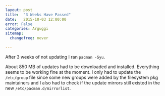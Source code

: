 ```yaml
---
layout: post
title:  "3 Weeks Have Passed"
date:   2015-10-03 12:00:00
error: False
categories: Arguggi
sitemap:
  changefreq: never

---
```


After 3 weeks of not updating I ran `pacman -Syu`.

About 850 MB of updates had to be downloaded and installed. Everything seems to be working
fine at the moment. I only had to update the `/etc/group` file since some new groups were added
by the filesystem pkg maintainers and I also had to check if the update mirrors still existed in the
new `/etc/pacman.d/mirrorlist`.
